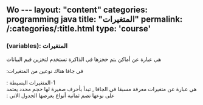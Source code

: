 Wo  ---
layout: "content"
categories: programming java
title:     "المتغيرات"
permalink: /:categories/:title.html
type: 'course'
---

<h3>
<bdi>
المتغيرات :(variables)
</bdi>
</h3>

<p class="content-p">
هي عبارة عن أماكن يتم حجزها في الذاكرة تستخدم  لتخزين قيم البيانات
</p>
<p class="content-p">
<bdi>
في جافا هناك نوعين  من  المتغيرات:
</bdi>
</p>

<p class="content-p">
<bdi>
1-المتغيرات البسيطة :<br />
هي عبارة عن متغيرات معرفة مسبقا في الجافا , تبدأ بأحرف صغيرة لها حجم  محدد يعتمد على نوعها  تضم ثمانية أنواع يعرضها  الجدول الاتي :
</bdi>
</p>
